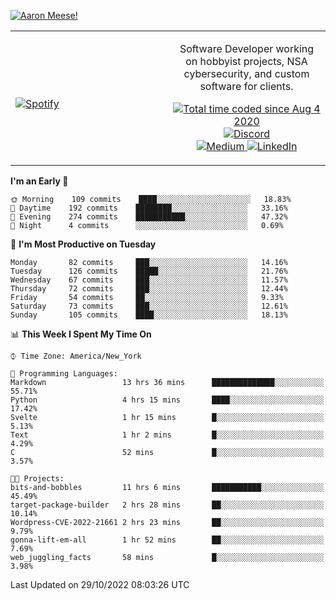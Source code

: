 [![Aaron Meese!](https://user-images.githubusercontent.com/17814535/88975338-a2aabf00-d27f-11ea-963f-8a19608716b4.png)](https://github.com/ajmeese7/readme-ascii "README ASCII")

<!-- Modified from project here: https://github.com/novatorem/novatorem -->
<table width="100%">
  <tr>
  <td width="50%">

&nbsp; <br> [![Spotify](https://ajmeese7.vercel.app/api/spotify)](https://open.spotify.com/user/ajmeese)

  </td>
  <td width="50%">
    <p align="center">
    Software Developer working on hobbyist projects, NSA cybersecurity, and custom software for clients.
    </p>
    <p align="center">
      <a href="https://wakatime.com/@f726891d-3b02-46cd-9b60-e8c59f9e2b14">
        <img src="https://wakatime.com/badge/user/f726891d-3b02-46cd-9b60-e8c59f9e2b14.svg" alt="Total time coded since Aug 4 2020" title="WakaTime" />
      </a>
      <a href="http://link.aaronmeese.com/discord">
        <img src="https://img.shields.io/badge/discord-ajmeese7%234835-369?style=flat-square&logo=discord&logoColor=white&color=purple" alt="Discord" title="Discord">
      </a>
      <br />
      <a href="https://link.aaronmeese.com/medium">
        <img src="https://img.shields.io/badge/medium-ajmeese7-1DB954?style=flat-square&logo=medium&logoColor=white" alt="Medium" title="Medium">
      </a>
      <a href="https://link.aaronmeese.com/linkedin">
        <img src="https://img.shields.io/badge/linkedIn-aaronmeese-1DB954?style=flat-square&logo=linkedin&logoColor=white&color=blue" alt="LinkedIn" title="LinkedIn">
      </a>
    </p>
  </td>

</table>

[//]: <> (The `&nbsp;` is to have Aphelion take up more space)

<!--START_SECTION:waka-->
**I'm an Early 🐤** 

```text
🌞 Morning    109 commits    ████░░░░░░░░░░░░░░░░░░░░░   18.83% 
🌆 Daytime    192 commits    ████████░░░░░░░░░░░░░░░░░   33.16% 
🌃 Evening    274 commits    ███████████░░░░░░░░░░░░░░   47.32% 
🌙 Night      4 commits      ░░░░░░░░░░░░░░░░░░░░░░░░░   0.69%

```
📅 **I'm Most Productive on Tuesday** 

```text
Monday       82 commits     ███░░░░░░░░░░░░░░░░░░░░░░   14.16% 
Tuesday      126 commits    █████░░░░░░░░░░░░░░░░░░░░   21.76% 
Wednesday    67 commits     ███░░░░░░░░░░░░░░░░░░░░░░   11.57% 
Thursday     72 commits     ███░░░░░░░░░░░░░░░░░░░░░░   12.44% 
Friday       54 commits     ██░░░░░░░░░░░░░░░░░░░░░░░   9.33% 
Saturday     73 commits     ███░░░░░░░░░░░░░░░░░░░░░░   12.61% 
Sunday       105 commits    ████░░░░░░░░░░░░░░░░░░░░░   18.13%

```


📊 **This Week I Spent My Time On** 

```text
⌚︎ Time Zone: America/New_York

💬 Programming Languages: 
Markdown                 13 hrs 36 mins      ██████████████░░░░░░░░░░░   55.71% 
Python                   4 hrs 15 mins       ████░░░░░░░░░░░░░░░░░░░░░   17.42% 
Svelte                   1 hr 15 mins        █░░░░░░░░░░░░░░░░░░░░░░░░   5.13% 
Text                     1 hr 2 mins         █░░░░░░░░░░░░░░░░░░░░░░░░   4.29% 
C                        52 mins             █░░░░░░░░░░░░░░░░░░░░░░░░   3.57%

🐱‍💻 Projects: 
bits-and-bobbles         11 hrs 6 mins       ███████████░░░░░░░░░░░░░░   45.49% 
target-package-builder   2 hrs 28 mins       ██░░░░░░░░░░░░░░░░░░░░░░░   10.14% 
Wordpress-CVE-2022-21661 2 hrs 23 mins       ██░░░░░░░░░░░░░░░░░░░░░░░   9.79% 
gonna-lift-em-all        1 hr 52 mins        ██░░░░░░░░░░░░░░░░░░░░░░░   7.69% 
web_juggling_facts       58 mins             █░░░░░░░░░░░░░░░░░░░░░░░░   3.98%

```


 Last Updated on 29/10/2022 08:03:26 UTC
<!--END_SECTION:waka-->
